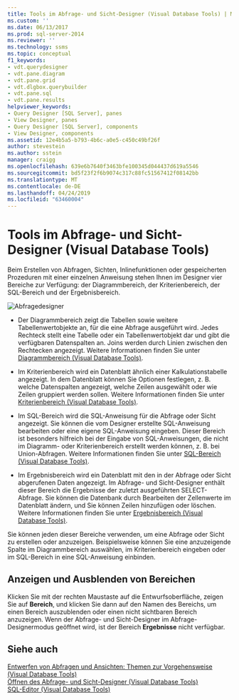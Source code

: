 ```yaml
---
title: Tools im Abfrage- und Sicht-Designer (Visual Database Tools) | Microsoft-Dokumentation
ms.custom: ''
ms.date: 06/13/2017
ms.prod: sql-server-2014
ms.reviewer: ''
ms.technology: ssms
ms.topic: conceptual
f1_keywords:
- vdt.querydesigner
- vdt.pane.diagram
- vdt.pane.grid
- vdt.dlgbox.querybuilder
- vdt.pane.sql
- vdt.pane.results
helpviewer_keywords:
- Query Designer [SQL Server], panes
- View Designer, panes
- Query Designer [SQL Server], components
- View Designer, components
ms.assetid: 12e4b5a5-b793-4b6c-a0e5-c450c49bf26f
author: stevestein
ms.author: sstein
manager: craigg
ms.openlocfilehash: 639e6b7640f3463bfe100345d044437d619a5546
ms.sourcegitcommit: bd5f23f2f6b9074c317c88fc51567412f08142bb
ms.translationtype: MT
ms.contentlocale: de-DE
ms.lasthandoff: 04/24/2019
ms.locfileid: "63460004"
---
```

# <a name="query-and-view-designer-tools-visual-database-tools"></a>Tools im Abfrage- und Sicht-Designer (Visual Database Tools)
  Beim Erstellen von Abfragen, Sichten, Inlinefunktionen oder gespeicherten Prozeduren mit einer einzelnen Anweisung stehen Ihnen im Designer vier Bereiche zur Verfügung: der Diagrammbereich, der Kriterienbereich, der SQL-Bereich und der Ergebnisbereich.  
  
 ![Abfragedesigner](../../database-engine/media//vs-queryviewdsgpanes.gif "Abfragedesigner")  
  
-   Der Diagrammbereich zeigt die Tabellen sowie weitere Tabellenwertobjekte an, für die eine Abfrage ausgeführt wird. Jedes Rechteck stellt eine Tabelle oder ein Tabellenwertobjekt dar und gibt die verfügbaren Datenspalten an. Joins werden durch Linien zwischen den Rechtecken angezeigt. Weitere Informationen finden Sie unter [Diagrammbereich &#40;Visual Database Tools&#41;](visual-database-tools.md).  
  
-   Im Kriterienbereich wird ein Datenblatt ähnlich einer Kalkulationstabelle angezeigt. In dem Datenblatt können Sie Optionen festlegen, z. B. welche Datenspalten angezeigt, welche Zeilen ausgewählt oder wie Zeilen gruppiert werden sollen. Weitere Informationen finden Sie unter [Kriterienbereich &#40;Visual Database Tools&#41;](criteria-pane-visual-database-tools.md).  
  
-   Im SQL-Bereich wird die SQL-Anweisung für die Abfrage oder Sicht angezeigt. Sie können die vom Designer erstellte SQL-Anweisung bearbeiten oder eine eigene SQL-Anweisung eingeben. Dieser Bereich ist besonders hilfreich bei der Eingabe von SQL-Anweisungen, die nicht im Diagramm- oder Kriterienbereich erstellt werden können, z. B. bei Union-Abfragen. Weitere Informationen finden Sie unter [SQL-Bereich &#40;Visual Database Tools&#41;](sql-pane-visual-database-tools.md).  
  
-   Im Ergebnisbereich wird ein Datenblatt mit den in der Abfrage oder Sicht abgerufenen Daten angezeigt. Im Abfrage- und Sicht-Designer enthält dieser Bereich die Ergebnisse der zuletzt ausgeführten SELECT-Abfrage. Sie können die Datenbank durch Bearbeiten der Zellenwerte im Datenblatt ändern, und Sie können Zeilen hinzufügen oder löschen. Weitere Informationen finden Sie unter [Ergebnisbereich &#40;Visual Database Tools&#41;](results-pane-visual-database-tools.md).  
  
 Sie können jeden dieser Bereiche verwenden, um eine Abfrage oder Sicht zu erstellen oder anzuzeigen. Beispielsweise können Sie eine anzuzeigende Spalte im Diagrammbereich auswählen, im Kriterienbereich eingeben oder im SQL-Bereich in eine SQL-Anweisung einbinden.  
  
## <a name="displaying-and-hiding-panes"></a>Anzeigen und Ausblenden von Bereichen  
 Klicken Sie mit der rechten Maustaste auf die Entwurfsoberfläche, zeigen Sie auf **Bereich**, und klicken Sie dann auf den Namen des Bereichs, um einen Bereich auszublenden oder einen nicht sichtbaren Bereich anzuzeigen. Wenn der Abfrage- und Sicht-Designer im Abfrage-Designermodus geöffnet wird, ist der Bereich **Ergebnisse** nicht verfügbar.  
  
## <a name="see-also"></a>Siehe auch  
 [Entwerfen von Abfragen und Ansichten: Themen zur Vorgehensweise &#40;Visual Database Tools&#41;](design-queries-and-views-how-to-topics-visual-database-tools.md)   
 [Öffnen des Abfrage- und Sicht-Designer &#40;Visual Database Tools&#41;](open-the-query-and-view-designer-visual-database-tools.md)   
 [SQL-Editor &#40;Visual Database Tools&#41;](sql-editor-visual-database-tools.md)  
  
  
